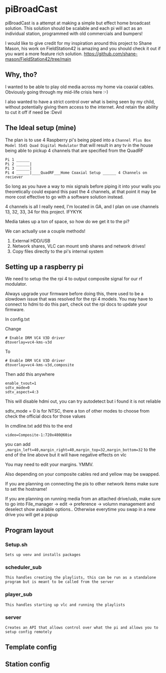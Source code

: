 # piBroadCast

piBroadCast is a attempt at making a simple but effect home broadcast solution. This solution should be scalable and each pi will act as an individual station, programmed with old commercials and bumpers!

I would like to give credit for my inspiration around this project to Shane Mason, his work on FieldStation42 is amazing and you should check it out if you want a more feature rich solution.
https://github.com/shane-mason/FieldStation42/tree/main

## Why, tho?

I wanted to be able to play old media across my home via coaxial cables. Obviously going through my mid-life crisis here :-)

I also wanted to have a strict control over what is being seen by my child, without potentially giving them access to the internet. And retain the ability to cut it off if need be :Devil


## The Ideal setup (mine)

The plan is to use 4 Raspberry pi's being piped into a `Channel Plus Box Model 5545 Quad Digital Modulator` that will result in any tv in the house being able to pickup 4 channels that are specified from the QuadRF

```
Pi 1 ______
Pi 2 ______|               
Pi 3 ______|                    
Pi 4 ______|____QuadRF___Home Coaxial Setup ______ 4 Channels on reciever 
```

So long as you have a way to mix signals before piping it into your walls you theoretically could expand this past the 4 channels, at that point it may be more cost effective to go with a software solution instead.

4 channels is all I really need, I'm located in GA, and I plan on use channels 13, 32, 33, 34 for this project. IFYKYK

Media takes up a ton of space, so how do we get it to the pi?

We can actually use a couple methods!
1. External HDD/USB
2. Network shares, VLC can mount smb shares and network drives!
3. Copy files directly to the pi's internal system

## Setting up a raspberry pi

We need to setup the the rpi 4 to output composite signal for our rf modulator.

Always upgrade your firmware before doing this, there used to be a slowdown issue that was resolved for the rpi 4 models.
You may have to connect to hdmi to do this part, check out the rpi docs to update your firmware.

In config.txt

Change 
```
# Enable DRM VC4 V3D driver
dtoverlay=vc4-kms-v3d
```
To
```
# Enable DRM VC4 V3D driver
dtoverlay=vc4-kms-v3d,composite
```

Then add this anywhere
```
enable_tvout=1
sdtv_mode=0
sdtv_aspect=4:3
```
This will disable hdmi out, you can try autodetect but i found it is not reliable

sdtv_mode = 0 is for NTSC, there a ton of other modes to choose from check the official docs for those values

In cmdline.txt add this to the end

```
video=Composite-1:720x480@60ie
```

you can add `,margin_left=40,margin_right=40,margin_top=32,margin_bottom=32` to the end of the line above but it will have negative effects on vlc

You may need to edit your margins. YMMV.

Also depending on your composite cables red and yellow may be swapped.

If you are planning on connecting the pis to other network items make sure to set the hostname!

If you are planning on running media from an attached drive/usb, make sure to go into File_manager -> edit -> preference -> volumn management and deselect show available options.. Otherwise everytime you swap in a new drive you will get a popup


## Program layout

### Setup.sh
    Sets up venv and installs packages

### scheduler_sub
    This handles creating the playlists, this can be run as a standalone program but is meant to be called from the server

### player_sub
    This handles starting up vlc and running the playlists

### server
    Creates an API that allows control over what the pi and allows you to setup config remotely

## Template config

## Station config